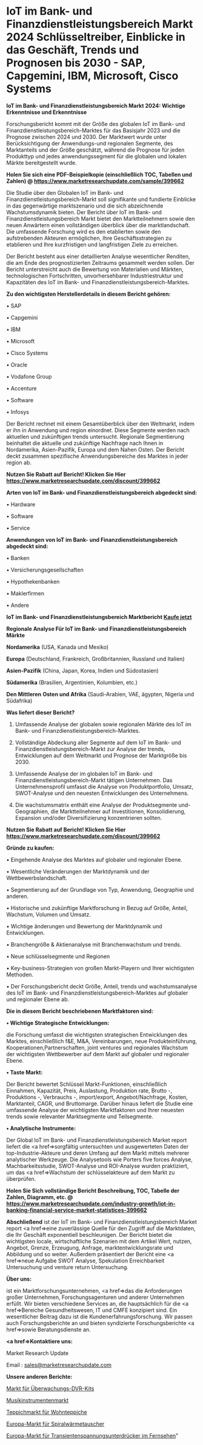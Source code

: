 # IoT im Bank- und Finanzdienstleistungsbereich Markt 2024 Schlüsseltreiber, Einblicke in das Geschäft, Trends und Prognosen bis 2030 - SAP, Capgemini, IBM, Microsoft, Cisco Systems

<strong>IoT im Bank- und Finanzdienstleistungsbereich Markt 2024: Wichtige Erkenntnisse und Erkenntnisse</strong>

Forschungsbericht kommt mit der Größe des globalen IoT im Bank- und Finanzdienstleistungsbereich-Marktes für das Basisjahr 2023 und die Prognose zwischen 2024 und 2030. Der Marktwert wurde unter Berücksichtigung der Anwendungs-und regionalen Segmente, des Marktanteils und der Größe geschätzt, während die Prognose für jeden Produkttyp und jedes anwendungssegment für die globalen und lokalen Märkte bereitgestellt wurde.

<strong>Holen Sie sich eine PDF-Beispielkopie (einschließlich TOC, Tabellen und Zahlen) @
</strong><strong><a href=https://www.marketresearchupdate.com/sample/399662><strong>https://www.marketresearchupdate.com/sample/399662</u></font></a></strong></strong>

Die Studie über den Globalen IoT im Bank- und Finanzdienstleistungsbereich-Markt soll signifikante und fundierte Einblicke in das gegenwärtige marktszenario und die sich abzeichnende Wachstumsdynamik bieten. Der Bericht über IoT im Bank- und Finanzdienstleistungsbereich Markt bietet den Marktteilnehmern sowie den neuen Anwärtern einen vollständigen überblick über die marktlandschaft. Die umfassende Forschung wird es den etablierten sowie den aufstrebenden Akteuren ermöglichen, Ihre Geschäftsstrategien zu etablieren und Ihre kurzfristigen und langfristigen Ziele zu erreichen.

Der Bericht besteht aus einer detaillierten Analyse wesentlicher Renditen, die am Ende des prognostizierten Zeitraums gesammelt werden sollen. Der Bericht unterstreicht auch die Bewertung von Materialien und Märkten, technologischen Fortschritten, unvorhersehbarer Industriestruktur und Kapazitäten des IoT im Bank- und Finanzdienstleistungsbereich-Marktes.

<strong>Zu den wichtigsten Herstellerdetails in diesem Bericht gehören:</strong>

• SAP

• Capgemini

• IBM

• Microsoft

• Cisco Systems

• Oracle

• Vodafone Group

• Accenture

• Software

• Infosys

Der Bericht rechnet mit einem Gesamtüberblick über den Weltmarkt, indem er ihn in Anwendung und region einordnet. Diese Segmente werden nach aktuellen und zukünftigen trends untersucht. Regionale Segmentierung beinhaltet die aktuelle und zukünftige Nachfrage nach Ihnen in Nordamerika, Asien-Pazifik, Europa und dem Nahen Osten. Der Bericht deckt zusammen spezifische Anwendungsbereiche des Marktes in jeder region ab.

<strong>Nutzen Sie Rabatt auf Bericht! Klicken Sie Hier
</strong><strong><a href=https://www.marketresearchupdate.com/discount/399662>https://www.marketresearchupdate.com/discount/399662</b></u></font></strong></a>

<strong>Arten von IoT im Bank- und Finanzdienstleistungsbereich abgedeckt sind:</strong>

• Hardware

• Software

• Service

<strong>Anwendungen von IoT im Bank- und Finanzdienstleistungsbereich abgedeckt sind:</strong>

• Banken

• Versicherungsgesellschaften

• Hypothekenbanken

• Maklerfirmen

• Andere

<strong>IoT im Bank- und Finanzdienstleistungsbereich Marktbericht <a href=https://www.marketresearchupdate.com/buynow/399662>Kaufe jetzt</a></strong>

<strong>Regionale Analyse Für IoT im Bank- und Finanzdienstleistungsbereich Märkte</strong>

<strong>Nordamerika</strong> (USA, Kanada und Mexiko)

<strong>Europa</strong> (Deutschland, Frankreich, Großbritannien, Russland und Italien)

<strong>Asien-Pazifik</strong> (China, Japan, Korea, Indien und Südostasien)

<strong>Südamerika</strong> (Brasilien, Argentinien, Kolumbien, etc.)

<strong>Den Mittleren</strong> <strong>Osten und Afrika</strong> (Saudi-Arabien, VAE, ägypten, Nigeria und Südafrika)

<strong>Was liefert dieser Bericht?</strong>

1. Umfassende Analyse der globalen sowie regionalen Märkte des IoT im Bank- und Finanzdienstleistungsbereich-Marktes.

2. Vollständige Abdeckung aller Segmente auf dem IoT im Bank- und Finanzdienstleistungsbereich-Markt zur Analyse der trends, Entwicklungen auf dem Weltmarkt und Prognose der Marktgröße bis 2030.

3. Umfassende Analyse der im globalen IoT im Bank- und Finanzdienstleistungsbereich-Markt tätigen Unternehmen. Das Unternehmensprofil umfasst die Analyse von Produktportfolio, Umsatz, SWOT-Analyse und den neuesten Entwicklungen des Unternehmens.

4. Die wachstumsmatrix enthält eine Analyse der Produktsegmente und-Geographien, die Marktteilnehmer auf Investitionen, Konsolidierung, Expansion und/oder Diversifizierung konzentrieren sollten.

<strong>Nutzen Sie Rabatt auf Bericht! Klicken Sie Hier
</strong><strong><a href=https://www.marketresearchupdate.com/discount/399662>https://www.marketresearchupdate.com/discount/399662</b></u></font></strong></a>

<strong>Gründe zu kaufen:</strong>

• Eingehende Analyse des Marktes auf globaler und regionaler Ebene.

• Wesentliche Veränderungen der Marktdynamik und der Wettbewerbslandschaft.

• Segmentierung auf der Grundlage von Typ, Anwendung, Geographie und anderen.

• Historische und zukünftige Marktforschung in Bezug auf Größe, Anteil, Wachstum, Volumen und Umsatz.

• Wichtige änderungen und Bewertung der Marktdynamik und Entwicklungen.

• Branchengröße &amp; Aktienanalyse mit Branchenwachstum und trends.

• Neue schlüsselsegmente und Regionen

• Key-business-Strategien von großen Markt-Playern und Ihrer wichtigsten Methoden.

• Der Forschungsbericht deckt Größe, Anteil, trends und wachstumsanalyse des IoT im Bank- und Finanzdienstleistungsbereich-Marktes auf globaler und regionaler Ebene ab.

<strong>Die in diesem Bericht beschriebenen Marktfaktoren sind:</strong>

<strong>• Wichtige Strategische Entwicklungen:</strong>

die Forschung umfasst die wichtigsten strategischen Entwicklungen des Marktes, einschließlich f&amp;E, M&amp;A, Vereinbarungen, neue Produkteinführung, Kooperationen,Partnerschaften, joint ventures und regionales Wachstum der wichtigsten Wettbewerber auf dem Markt auf globaler und regionaler Ebene.

<strong>• Taste Markt:</strong>

Der Bericht bewertet Schlüssel Markt-Funktionen, einschließlich Einnahmen, Kapazität, Preis, Auslastung, Produktion rate, Brutto -, Produktions -, Verbrauchs -, import/export, Angebot/Nachfrage, Kosten, Marktanteil, CAGR, und Bruttomarge. Darüber hinaus liefert die Studie eine umfassende Analyse der wichtigsten Marktfaktoren und Ihrer neuesten trends sowie relevanter Marktsegmente und Teilsegmente.

<strong>• Analytische Instrumente:</strong>

Der Global IoT im Bank- und Finanzdienstleistungsbereich Market report liefert die <a href=>sorgf</a>ältig untersuchten und ausgewerteten Daten der top-Industrie-Akteure und deren Umfang auf dem Markt mittels mehrerer analytischer Werkzeuge. Die Analysetools wie Porters five forces Analyse, Machbarkeitsstudie, SWOT-Analyse und ROI-Analyse wurden praktiziert, um das <a href=>Wachstum</a> der schlüsselakteure auf dem Markt zu überprüfen.

<strong>Holen Sie Sich vollständige Bericht Beschreibung, TOC, Tabelle der Zahlen, Diagramm, etc. @ </strong><strong><a href=https://www.marketresearchupdate.com/industry-growth/iot-in-banking-financial-service-market-statistices-399662>https://www.marketresearchupdate.com/industry-growth/iot-in-banking-financial-service-market-statistices-399662</a></font></strong>

<strong>Abschließend</strong> ist der IoT im Bank- und Finanzdienstleistungsbereich Market report <a href=>eine</a> zuverlässige Quelle für den Zugriff auf die Marktdaten, die Ihr Geschäft exponentiell beschleunigen. Der Bericht bietet die wichtigsten locale, wirtschaftliche Szenarien mit dem Artikel Wert, nutzen, Angebot, Grenze, Erzeugung, Anfrage, marktentwicklungsrate und Abbildung und so weiter. Außerdem präsentiert der Bericht eine <a href=>neue</a> Aufgabe SWOT Analyse, Spekulation Erreichbarkeit Untersuchung und venture return Untersuchung.

<strong>Über uns:</strong>

 ist ein Marktforschungsunternehmen, <a href=>das</a> die Anforderungen großer Unternehmen, Forschungsagenturen und anderer Unternehmen erfüllt. Wir bieten verschiedene Services an, die hauptsächlich für die <a href=>Bereiche</a> Gesundheitswesen, IT und CMFE konzipiert sind. Ein wesentlicher Beitrag dazu ist die Kundenerfahrungsforschung. Wir passen auch Forschungsberichte an und bieten syndizierte Forschungsberichte <a href=>sowie</a> Beratungsdienste an.

<strong><a href=>Kontaktiere uns:</a></strong>

Market Research Update

Email : sales@marketresearchupdate.com

<strong>Unsere anderen Berichte:</strong>

<a href=https://www.linkedin.com/pulse/surveillance-dvr-kits-market-2023-2029-in-depth-report>Markt für Überwachungs-DVR-Kits</a>

<a href=https://www.linkedin.com/pulse/musical-instrument-market-future-scope-demands-projected>Musikinstrumentenmarkt</a>

<a href=https://www.linkedin.com/pulse/residential-rugs-carpets-market-report>Teppichmarkt für Wohnteppiche</a>

<a href=https://www.linkedin.com/pulse/europe-spiral-heat-exchanger-market-2023-pointing>Europa-Markt für Spiralwärmetauscher</a>

<a href=https://www.linkedin.com/pulse/europe-transient-voltage-suppressors-tvs-market>Europa-Markt für Transientenspannungsunterdrücker im Fernsehen</a>"

